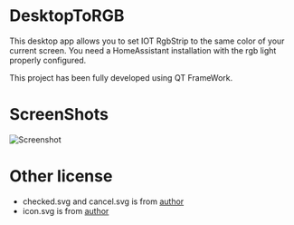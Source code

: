  # DesktopToRGB
 This desktop app allows you to set IOT RgbStrip to the same color of your
 current screen. You need a  HomeAssistant installation with the rgb light
 properly configured.

 This project has been fully developed using QT FrameWork.

 # ScreenShots
 ![Screenshot](https://user-images.githubusercontent.com/8394817/74588008-dc00b280-4ff0-11ea-896a-5c5cad5e3931.png)

 # Other license
 - checked.svg and cancel.svg is from [author](https://www.flaticon.com/authors/roundicons)
 - icon.svg is from [author](https://www.flaticon.com/authors/freepik)
